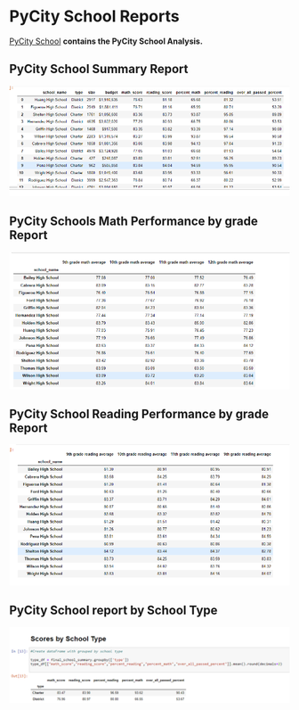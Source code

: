# PyCity School Reports

<a href="https://github.com/BanuNathan/pandas-Challenge/tree/main/PyCitySchools">PyCity School</a> <strong> contains the PyCity School Analysis.

## PyCity School Summary Report
<img src="https://github.com/BanuNathan/pandas-Challenge/blob/main/PyCitySchools/Resources/Screenshot%20(28).png">

## PyCity Schools Math Performance by grade Report
<img src="https://github.com/BanuNathan/pandas-Challenge/blob/main/PyCitySchools/Resources/Screenshot%20(30).png">

## PyCity School Reading Performance by grade Report
<img src="https://github.com/BanuNathan/pandas-Challenge/blob/main/PyCitySchools/Resources/Screenshot%20(31).png">

## PyCity School report by School Type
<img src="https://github.com/BanuNathan/pandas-Challenge/blob/main/PyCitySchools/Resources/Screenshot%20(32).png">
